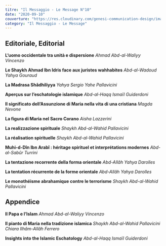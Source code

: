 ```yaml
---
titre: "Il Messaggio - Le Message N°10"
date: "2020-09-10"
couverture: "https://res.cloudinary.com/genesi-communication-design/image/upload/v1606125410/ihei/couvertures/messaggio-10_l5lsma.jpg"
category: "Il Messaggio - Le Message"
---
```


## Editoriale, Editorial

**L’uomo occidentale tra unità e dispersione**
*Ahmad Abd-al-Waliyy Vincenzo*

**Le Shaykh Ahmad Ibn Idris face aux juristes wahhabites**
*Abd-al-Wadoud Yahya Gouraud*

**La Madrasa Shâdhiliyya**
*Yahya Sergio Yahe Pallavicini*

**Aperçus sur l’eschatologie islamique**
*Abd-al-Haqq Ismaïl Guiderdoni*

**Il significato dell’Assunzione di Maria nella vita di una cristiana**
*Magda Nevone*

**La figura di Maria nel Sacro Corano**
*Aisha Lazzerini*

**La realizzazione spirituale**
*Shaykh Abd-al-Wahid Pallavicini*

**La réalisation spirituelle**
*Shaykh Abd-al-Wahid Pallavicini*

**Muhi-d-Dîn Ibn Arabî&nbsp;: héritage spirituel et interprétations modernes**
*Abd-al-Sabûr Turrini*

**La tentazione recorrente della forma orientale**
*Abd-Allâh Yahya Darolles*

**La tentation récurrente de la forme orientale**
*Abd-Allâh Yahya Darolles*

**Le monothéisme abrahamique contre le terrorisme**
*Shaykh Abd-al-Wahid Pallavicini*

## Appendice

**Il Papa e l’Islam**
*Ahmad Abd-al-Waliyy Vincenzo*

**Il pianto di Maria nella tradizione islamica**
*Shaykh Abd-al-Wahid Pallavicini*
*Chiara Ilhâm-Allâh Ferrero*

**Insights into the Islamic Eschatology**
*Abd-al-Haqq Ismaïl Guiderdoni*